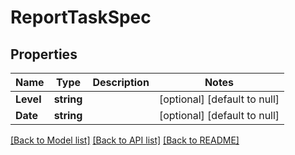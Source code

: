 # ReportTaskSpec

## Properties
Name | Type | Description | Notes
------------ | ------------- | ------------- | -------------
**Level** | **string** |  | [optional] [default to null]
**Date** | **string** |  | [optional] [default to null]

[[Back to Model list]](../README.md#documentation-for-models) [[Back to API list]](../README.md#documentation-for-api-endpoints) [[Back to README]](../README.md)


